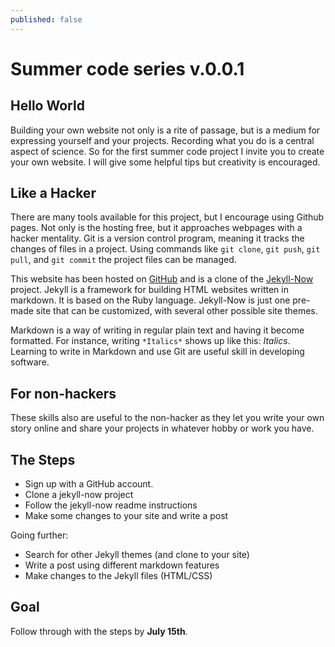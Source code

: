 ```yaml
---
published: false
---
```

# Summer code series v.0.0.1
## Hello World

Building your own website not only is a rite of passage, but is a medium for expressing yourself and your projects.  Recording what you do is a central aspect of science.  So for the first summer code project I invite you to create your own website.  I will give some helpful tips but creativity is encouraged.

## Like a Hacker

There are many tools available for this project, but I encourage using Github pages.  Not only is the hosting free, but it approaches webpages with a hacker mentality.  Git is a version control program, meaning it tracks the changes of files in a project.  Using commands like `git clone`, `git push`, `git pull`, and `git commit` the project files can be managed.  

This website has been hosted on [GitHub](http://www.github.com) and is a clone of the [Jekyll-Now](http://www.github.com/jekyll-now/) project.  Jekyll is a framework for building HTML websites written in markdown.  It is based on the Ruby language.  Jekyll-Now is just one pre-made site that can be customized, with several other possible site themes.  

Markdown is a way of writing in regular plain text and having it become formatted.  For instance, writing `*Italics*` shows up like this:  *Italics*.  Learning to write in Markdown and use Git are useful skill in developing software.

## For non-hackers

These skills also are useful to the non-hacker as they let you write your own story online and share your projects in whatever hobby or work you have.

## The Steps

* Sign up with a GitHub account.
* Clone a jekyll-now project
* Follow the jekyll-now readme instructions
* Make some changes to your site and write a post

Going further:

* Search for other Jekyll themes (and clone to your site)
* Write a post using different markdown features
* Make changes to the Jekyll files (HTML/CSS)

## Goal

Follow through with the steps by **July 15th**.


